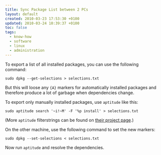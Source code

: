 ```yaml
---
title: Sync Package List between 2 PCs
layout: default
created: 2010-03-23 17:53:30 +0100
updated: 2010-03-24 10:39:37 +0100
toc: false
tags:
  - know-how
  - software
  - linux
  - administration
---
```

To export a list of all installed packages, you can use the following command:

    sudo dpkg --get-selections > selections.txt

But this will loose any `{A}` markers for automatically installed packages and therefore produce a lot of garbage when
dependencies change.

To export only manually installed packages, use `aptitude` like this:

    sudo aptitude search '~i!~M' -F '%p install' > selections.txt

(More `aptitude` filterstrings can be found on [their project page](http://algebraicthunk.net/~dburrows/projects/aptitude/doc/en/ch02s03s05.html).)

On the other machine, use the following command to set the new markers:

    sudo dpkg --set-selections < selections.txt

Now run `aptitude` and resolve the dependencies.
